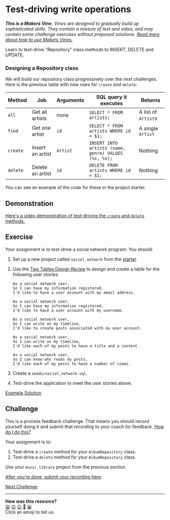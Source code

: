 # Test-driving write operations

_**This is a Makers Vine.** Vines are designed to gradually build up
sophisticated skills. They contain a mixture of text and video, and may contain
some challenge exercises without proposed solutions. [Read more about how to use
Makers
Vines.](https://github.com/makersacademy/course/blob/main/labels/vines.md)_

Learn to test-drive "Repository" class methods to INSERT, DELETE and UPDATE.
### Designing a Repository class

We will build our repository class progressively over the next challenges. Here
is the previous table with new rows for `create` and `delete`:

| Method   | Job              | Arguments | SQL query it executes                                | Returns             |
| -------- | ---------------- | --------- | ---------------------------------------------------- | ------------------- |
| `all`    | Get all artists  | none      | `SELECT * FROM artists;`                             | A list of `Artist`s |
| `find`   | Get one artist   | `id`      | `SELECT * FROM artists WHERE id = $1;`               | A single `Artist`   |
| `create` | Insert an artist | `Artist`  | `INSERT INTO artists (name, genre) VALUES (%s, %s);` | Nothing             |
| `delete` | Delete an artist | `id`      | `DELETE FROM artists WHERE id = $1;`                 | Nothing             |

You can see an example of the code for these in the project starter.

## Demonstration

[Here's a video demonstration of test-driving the `create` and `delete`
methods.](https://www.youtube.com/watch?v=POF2BNCBAgI&t=3146s)

## Exercise

Your assignment is to test-drive a social network program. You should:

1. Set up a new project called `social_network` from the
   [starter](https://github.com/makersacademy/databases-in-python-project-starter).

2. Use the [Two Tables Design Recipe](../resources/two_table_design_recipe_template.md)
   to design and create a table for the following user stories:

   ```
   As a social network user,
   So I can have my information registered,
   I'd like to have a user account with my email address.

   As a social network user,
   So I can have my information registered,
   I'd like to have a user account with my username.

   As a social network user,
   So I can write on my timeline,
   I'd like to create posts associated with my user account.

   As a social network user,
   So I can write on my timeline,
   I'd like each of my posts to have a title and a content.

   As a social network user,
   So I can know who reads my posts,
   I'd like each of my posts to have a number of views.
   ```

3. Create a `seeds/social_network.sql`.
4. Test-drive the application to meet the user stories above.

[Example Solution](https://youtu.be/QLXyo8fuMOA&t=0s)

## Challenge

This is a process feedback challenge. That means you should record yourself doing it and
submit that recording to your coach for feedback. [How do I do
this?](https://github.com/makersacademy/golden-square/blob/main/pills/process_feedback_challenges.md)

Your assignment is to:

1. Test-drive a `create` method for your `AlbumRepository` class.
2. Test-drive a `delete` method for your `AlbumRepository` class.

Use your `music_library` project from the previous section.

[After you're done, submit your recording
here](https://airtable.com/shrvo9ePjlwnaiLv5?prefill_Item=dbpy_as03).


[Next Challenge](08_wrapping_in_application_class.md)

<!-- BEGIN GENERATED SECTION DO NOT EDIT -->

---

**How was this resource?**  
[😫](https://airtable.com/shrUJ3t7KLMqVRFKR?prefill_Repository=makersacademy%2Fdatabases-in-python&prefill_File=challenges%2F07_test_driving_write_operations.md&prefill_Sentiment=😫) [😕](https://airtable.com/shrUJ3t7KLMqVRFKR?prefill_Repository=makersacademy%2Fdatabases-in-python&prefill_File=challenges%2F07_test_driving_write_operations.md&prefill_Sentiment=😕) [😐](https://airtable.com/shrUJ3t7KLMqVRFKR?prefill_Repository=makersacademy%2Fdatabases-in-python&prefill_File=challenges%2F07_test_driving_write_operations.md&prefill_Sentiment=😐) [🙂](https://airtable.com/shrUJ3t7KLMqVRFKR?prefill_Repository=makersacademy%2Fdatabases-in-python&prefill_File=challenges%2F07_test_driving_write_operations.md&prefill_Sentiment=🙂) [😀](https://airtable.com/shrUJ3t7KLMqVRFKR?prefill_Repository=makersacademy%2Fdatabases-in-python&prefill_File=challenges%2F07_test_driving_write_operations.md&prefill_Sentiment=😀)  
Click an emoji to tell us.

<!-- END GENERATED SECTION DO NOT EDIT -->
